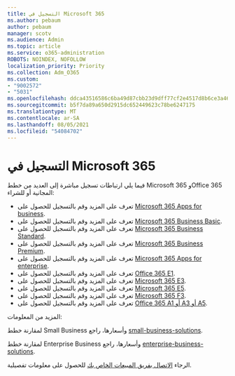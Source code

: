 ```yaml
---
title: التسجيل في Microsoft 365
ms.author: pebaum
author: pebaum
manager: scotv
ms.audience: Admin
ms.topic: article
ms.service: o365-administration
ROBOTS: NOINDEX, NOFOLLOW
localization_priority: Priority
ms.collection: Adm_O365
ms.custom:
- "9002572"
- "5031"
ms.openlocfilehash: ddca43516586c6ba49d87cbb23d9dff77cf2e4517d8b6ce3a46d00e535b59afb
ms.sourcegitcommit: b5f7da89a650d2915dc652449623c78be6247175
ms.translationtype: MT
ms.contentlocale: ar-SA
ms.lasthandoff: 08/05/2021
ms.locfileid: "54084702"
---
```

# <a name="sign-up-for-microsoft-365"></a>التسجيل في Microsoft 365

فيما يلي ارتباطات تسجيل مباشرة إلى العديد من خطط Microsoft 365 وOffice 365 المجانية أو للشراء:

- تعرف على المزيد وقم بالتسجيل للحصول على [Microsoft 365 Apps for business](https://products.office.com/business/office-365-business?activetab=pivot%3aoverviewtab).
- تعرف على المزيد وقم بالتسجيل للحصول على [Microsoft 365 Business Basic](https://products.office.com/business/office-365-business-essentials?activetab=pivot%3aoverviewtab).
- تعرف على المزيد وقم بالتسجيل للحصول على [Microsoft 365 Business Standard](https://products.office.com/business/office-365-business-premium?activetab=pivot%3aoverviewtab).
- تعرف على المزيد وقم بالتسجيل للحصول على [Microsoft 365 Business Premium](https://www.microsoft.com/microsoft-365/business/microsoft-365-business?activetab=pivot%3aoverviewtab).
- تعرف على المزيد وقم بالتسجيل للحصول على [Microsoft 365 Apps for enterprise](https://products.office.com/business/office-365-proplus-product?activetab=pivot%3aoverviewtab).
- تعرف على المزيد وقم بالتسجيل للحصول على [Office 365 E1](https://www.microsoft.com/microsoft-365/business/office-365-enterprise-e1-business-software?activetab=pivot:overviewtab).
- تعرف على المزيد وقم بالتسجيل للحصول على [Microsoft 365 E3](https://www.microsoft.com/microsoft-365/enterprise-e3-business-software).
- تعرف على المزيد وقم بالتسجيل للحصول على [Microsoft 365 E5](https://www.microsoft.com/microsoft-365/enterprise-e5-business-software?activetab=pivot%3aoverviewtab).
- تعرف على المزيد وقم بالتسجيل للحصول على [Microsoft 365 F3](https://www.microsoft.com/microsoft-365/microsoft-365-enterprise-f3?activetab=pivot%3aoverviewtab).
- تعرف على المزيد وقم بالتسجيل للحصول على [Office 365 A1 أو A3 أو A5](https://www.microsoft.com/microsoft-365/academic/compare-office-365-education-plans?activetab=tab:primaryr1).

المزيد من المعلومات:

لمقارنة خطط Small Business وأسعارها، راجع [small-business-solutions](https://products.office.com/business/small-business-solutions#office-ContentAreaHeadingTemplate-1cuvapm).

لمقارنة خطط Enterprise Business وأسعارها، راجع [enterprise-business-solutions](https://www.microsoft.com/microsoft-365/business/compare-more-office-365-for-business-plans).

الرجاء [الاتصال بفريق المبيعات الخاص بك](https://go.microsoft.com/fwlink/?linkid=2127718) للحصول على معلومات تفصيلية.
